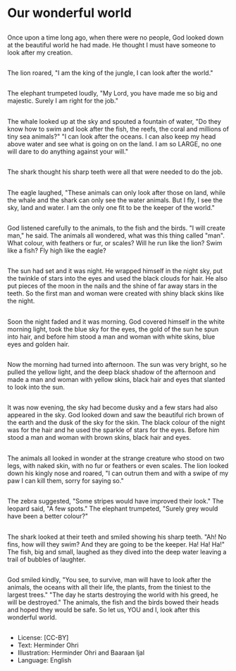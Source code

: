 # Our wonderful world

##
Once upon a time long ago, when
there were no people, God looked
down at the beautiful world he had
made.
He thought I must have someone to
look after my creation.

##
The lion roared, "I am the king of
the jungle, I can look after the
world."

##
The elephant trumpeted loudly, "My
Lord, you have made me so big and
majestic. Surely I am right for the
job."

##
The whale looked up at the sky and spouted a
fountain of water, "Do they know how to swim and
look after the fish, the reefs, the coral and millions of
tiny sea animals?"
"I can look after the oceans. I can also keep my head
above water and see what is going on on the land. I
am so LARGE, no one will dare to do anything
against your will."

##
The shark thought his sharp teeth
were all that were needed to do the
job.

##
The eagle laughed, "These animals
can only look after those on land,
while the whale and the shark can
only see the water animals. But I
fly, I see the sky, land and water. I
am the only one fit to be the keeper
of the world."

##
God listened carefully to the animals, to the fish and
the birds.
"I will create man," he said. The animals all
wondered, what was this thing called "man".
What colour, with feathers or fur, or scales?
Will he run like the lion? Swim like a fish?
Fly high like the eagle?

##
The sun had set and it was night. He wrapped
himself in the night sky, put the twinkle of stars into
the eyes and used the black clouds for hair. He also
put pieces of the moon in the nails and the shine of
far away stars in the teeth.
So the first man and woman were created with shiny
black skins like the night.

##
Soon the night faded and it was
morning.
God covered himself in the white
morning light, took the blue sky for
the eyes, the gold of the sun he
spun into hair, and before him stood
a man and woman with white skins,
blue eyes and golden hair.

##
Now the morning had turned into
afternoon. The sun was very bright,
so he pulled the yellow light, and
the deep black shadow of the
afternoon and made a man and
woman with yellow skins, black hair
and eyes that slanted to look into
the sun.

##
It was now evening, the sky had become dusky and a
few stars had also appeared in the sky.
God looked down and saw the beautiful rich brown of
the earth and the dusk of the sky for the skin. The
black colour of the night was for the hair and he used
the sparkle of stars for the eyes.
Before him stood a man and woman with brown
skins, black hair and eyes.

##
The animals all looked in wonder at
the strange creature who stood on
two legs, with naked skin, with no
fur or feathers or even scales.
The lion looked down his kingly
nose and roared, "I can outrun them
and with a swipe of my paw I can
kill them, sorry for saying so."

##
The zebra suggested, "Some stripes
would have improved their look."
The leopard said, "A few spots."
The elephant trumpeted, "Surely
grey would have been a better
colour?"

##
The shark looked at their teeth and smiled showing
his sharp teeth. "Ah! No fins, how will they swim?
And they are going to be the keeper. Ha! Ha! Ha!"
The fish, big and small, laughed as they dived into
the deep water leaving a trail of bubbles of laughter.

##
God smiled kindly, "You see, to survive, man will
have to look after the animals, the oceans with all
their life, the plants, from the tiniest to the largest
trees."
"The day he starts destroying the world with his
greed, he will be destroyed."
The animals, the fish and the birds bowed their
heads and hoped they would be safe.
So let us, YOU and I, look after this wonderful world.

##
* License: [CC-BY]
* Text: Herminder Ohri
* Illustration: Herminder Ohri and Baaraan Ijal
* Language: English
